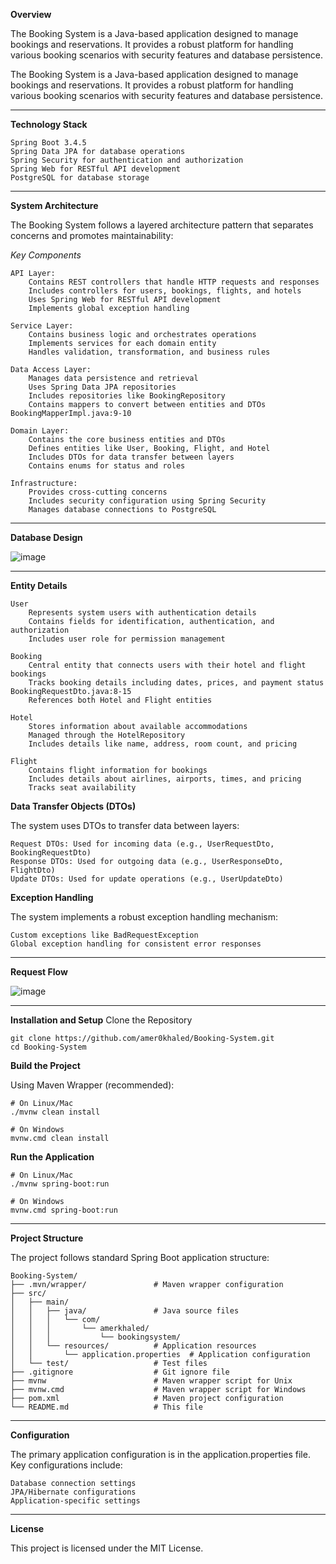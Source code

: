 **Overview**

The Booking System is a Java-based application designed to manage bookings and reservations. It provides a robust platform for handling various booking scenarios with security features and database persistence.

The Booking System is a Java-based application designed to manage bookings and reservations. It provides a robust platform for handling various booking scenarios with security features and database persistence.

-------------------------------

**Technology Stack**

    Spring Boot 3.4.5
    Spring Data JPA for database operations
    Spring Security for authentication and authorization
    Spring Web for RESTful API development
    PostgreSQL for database storage
    
-------------------------------------

**System Architecture**

The Booking System follows a layered architecture pattern that separates concerns and promotes maintainability:

*Key Components*

    API Layer: 
        Contains REST controllers that handle HTTP requests and responses
        Includes controllers for users, bookings, flights, and hotels
        Uses Spring Web for RESTful API development
        Implements global exception handling
        
    Service Layer: 
        Contains business logic and orchestrates operations
        Implements services for each domain entity
        Handles validation, transformation, and business rules
        
    Data Access Layer: 
        Manages data persistence and retrieval
        Uses Spring Data JPA repositories
        Includes repositories like BookingRepository
        Contains mappers to convert between entities and DTOs BookingMapperImpl.java:9-10
        
    Domain Layer: 
        Contains the core business entities and DTOs
        Defines entities like User, Booking, Flight, and Hotel
        Includes DTOs for data transfer between layers
        Contains enums for status and roles
        
    Infrastructure: 
        Provides cross-cutting concerns
        Includes security configuration using Spring Security
        Manages database connections to PostgreSQL

------------------------------------------------

**Database Design**


![image](https://github.com/user-attachments/assets/64bb9f9e-d2c4-4529-843d-e18429eb11db)


----------------------------------------

**Entity Details**

    User
        Represents system users with authentication details
        Contains fields for identification, authentication, and authorization
        Includes user role for permission management
        
    Booking
        Central entity that connects users with their hotel and flight bookings
        Tracks booking details including dates, prices, and payment status BookingRequestDto.java:8-15
        References both Hotel and Flight entities
        
    Hotel
        Stores information about available accommodations
        Managed through the HotelRepository
        Includes details like name, address, room count, and pricing
        
    Flight
        Contains flight information for bookings
        Includes details about airlines, airports, times, and pricing
        Tracks seat availability

**Data Transfer Objects (DTOs)**

The system uses DTOs to transfer data between layers:

    Request DTOs: Used for incoming data (e.g., UserRequestDto, BookingRequestDto)
    Response DTOs: Used for outgoing data (e.g., UserResponseDto, FlightDto)
    Update DTOs: Used for update operations (e.g., UserUpdateDto)

**Exception Handling**

The system implements a robust exception handling mechanism:

    Custom exceptions like BadRequestException
    Global exception handling for consistent error responses

------------------------------------------

**Request Flow**

![image](https://github.com/user-attachments/assets/c6aa5638-b040-48c8-8de7-7bdae8e1b850)

-------------------------------------

**Installation and Setup**
Clone the Repository

    git clone https://github.com/amer0khaled/Booking-System.git  
    cd Booking-System

**Build the Project**

Using Maven Wrapper (recommended):

    # On Linux/Mac  
    ./mvnw clean install  
      
    # On Windows  
    mvnw.cmd clean install

**Run the Application**

    # On Linux/Mac  
    ./mvnw spring-boot:run  
      
    # On Windows  
    mvnw.cmd spring-boot:run

-----------------------------------------

**Project Structure**

The project follows standard Spring Boot application structure:

    Booking-System/  
    ├── .mvn/wrapper/               # Maven wrapper configuration  
    ├── src/  
    │   ├── main/  
    │   │   ├── java/               # Java source files  
    │   │   │   └── com/  
    │   │   │       └── amerkhaled/  
    │   │   │           └── bookingsystem/  
    │   │   └── resources/          # Application resources  
    │   │       └── application.properties  # Application configuration  
    │   └── test/                   # Test files  
    ├── .gitignore                  # Git ignore file  
    ├── mvnw                        # Maven wrapper script for Unix  
    ├── mvnw.cmd                    # Maven wrapper script for Windows  
    ├── pom.xml                     # Maven project configuration  
    └── README.md                   # This file  

---------------------------------------------------

**Configuration**

The primary application configuration is in the application.properties file. Key configurations include:

    Database connection settings
    JPA/Hibernate configurations
    Application-specific settings

--------------------------------------------------

**License**

This project is licensed under the MIT License.



        
